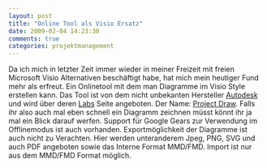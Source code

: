 ```yaml
---
layout: post
title: "Online Tool als Visio Ersatz"
date: 2009-02-04 14:23:30
comments: true
categories: projektmanagement
---
```


Da ich mich in letzter Zeit immer wieder in meiner Freizeit mit freien Microsoft Visio Alternativen beschäftigt habe, hat mich mein heutiger Fund mehr als 
erfreut. Ein Onlinetool mit dem man Diagramme im Visio Style erstellen kann. Das Tool ist von dem nicht unbekanten Hersteller 
[Autodesk](http://www.autodesk.com) 
und wird über deren [Labs](http://labs.autodesk.com/) Seite angeboten.
Der Name: [Project Draw](http://labs.autodesk.com/technologies/draw/).
Falls ihr also auch mal eben schnell ein Diagramm zeichnen müsst könnt ihr ja mal ein Blick darauf werfen.
Support für Google Gears zur Verwendung im Offlinemodus ist auch vorhanden. Exportmöglichkeit der Diagramme ist auch nicht zu Verachten. Hier werden unteranderem Jpeg, PNG, SVG und auch PDF angeboten sowie das Interne Format MMD/FMD. Import ist nur aus dem MMD/FMD Format möglich.
